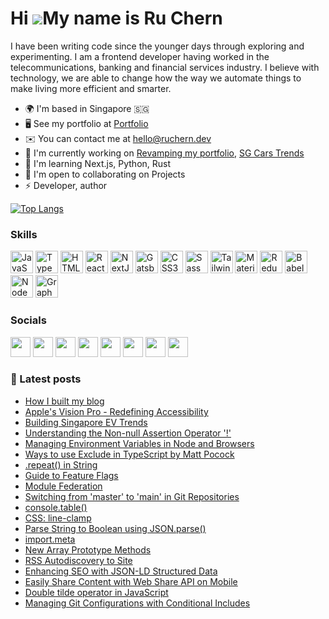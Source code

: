 Hi ![](https://user-images.githubusercontent.com/18350557/176309783-0785949b-9127-417c-8b55-ab5a4333674e.gif)My name is Ru Chern
================================================================================================================================

I have been writing code since the younger days through exploring and experimenting. I am a frontend developer having worked in the telecommunications, banking and financial services industry. I believe with technology, we are able to change how the way we automate things to make living more efficient and smarter.

* 🌍  I'm based in Singapore 🇸🇬
* 🖥️  See my portfolio at [Portfolio](http://ruchern.dev)
* ✉️  You can contact me at [hello@ruchern.dev](mailto:hello@ruchern.dev)
* 🚀  I'm currently working on [Revamping my portfolio](http://ruchern.dev), [SG Cars Trends](https://sgcarstrends.com)
* 🧠  I'm learning Next.js, Python, Rust
* 🤝  I'm open to collaborating on Projects
* ⚡  Developer, author

[![Top Langs](https://github-readme-stats-jade-phi-98.vercel.app/api/top-langs/?username=ruchernchong&layout=compact&theme=dark&size_weight=0.5&count_weight=0.5)](https://github.com/ruchernchong/github-readme-stats)

### Skills  

<p align="left"> <a href="https://developer.mozilla.org/en-US/docs/Web/JavaScript" target="_blank" rel="noreferrer"><img src="https://raw.githubusercontent.com/danielcranney/readme-generator/main/public/icons/skills/javascript-colored.svg" width="36" height="36" alt="JavaScript" /></a> <a href="https://www.typescriptlang.org/" target="_blank" rel="noreferrer"><img src="https://raw.githubusercontent.com/danielcranney/readme-generator/main/public/icons/skills/typescript-colored.svg" width="36" height="36" alt="TypeScript" /></a> <a href="https://developer.mozilla.org/en-US/docs/Glossary/HTML5" target="_blank" rel="noreferrer"><img src="https://raw.githubusercontent.com/danielcranney/readme-generator/main/public/icons/skills/html5-colored.svg" width="36" height="36" alt="HTML5" /></a> <a href="https://reactjs.org/" target="_blank" rel="noreferrer"><img src="https://raw.githubusercontent.com/danielcranney/readme-generator/main/public/icons/skills/react-colored.svg" width="36" height="36" alt="React" /></a> <a href="https://nextjs.org/docs" target="_blank" rel="noreferrer"><img src="https://raw.githubusercontent.com/danielcranney/readme-generator/main/public/icons/skills/nextjs-colored.svg" width="36" height="36" alt="NextJs" /></a> <a href="https://www.gatsbyjs.com/" target="_blank" rel="noreferrer"><img src="https://raw.githubusercontent.com/danielcranney/readme-generator/main/public/icons/skills/gatsby-colored.svg" width="36" height="36" alt="Gatsby" /></a> <a href="https://www.w3.org/TR/CSS/#css" target="_blank" rel="noreferrer"><img src="https://raw.githubusercontent.com/danielcranney/readme-generator/main/public/icons/skills/css3-colored.svg" width="36" height="36" alt="CSS3" /></a> <a href="https://sass-lang.com/" target="_blank" rel="noreferrer"><img src="https://raw.githubusercontent.com/danielcranney/readme-generator/main/public/icons/skills/sass-colored.svg" width="36" height="36" alt="Sass" /></a> <a href="https://tailwindcss.com/" target="_blank" rel="noreferrer"><img src="https://raw.githubusercontent.com/danielcranney/readme-generator/main/public/icons/skills/tailwindcss-colored.svg" width="36" height="36" alt="TailwindCSS" /></a> <a href="https://mui.com/" target="_blank" rel="noreferrer"><img src="https://raw.githubusercontent.com/danielcranney/readme-generator/main/public/icons/skills/materialui-colored.svg" width="36" height="36" alt="Material UI" /></a> <a href="https://redux.js.org/" target="_blank" rel="noreferrer"><img src="https://raw.githubusercontent.com/danielcranney/readme-generator/main/public/icons/skills/redux-colored.svg" width="36" height="36" alt="Redux" /></a> <a href="https://babeljs.io/" target="_blank" rel="noreferrer"><img src="https://raw.githubusercontent.com/danielcranney/readme-generator/main/public/icons/skills/babel-colored.svg" width="36" height="36" alt="Babel" /></a> <a href="https://nodejs.org/en/" target="_blank" rel="noreferrer"><img src="https://raw.githubusercontent.com/danielcranney/readme-generator/main/public/icons/skills/nodejs-colored.svg" width="36" height="36" alt="NodeJS" /></a> <a href="https://graphql.org/" target="_blank" rel="noreferrer"><img src="https://raw.githubusercontent.com/danielcranney/readme-generator/main/public/icons/skills/graphql-colored.svg" width="36" height="36" alt="GraphQL" /></a> </p> 

### Socials

<p align="left"> <a href="https://www.dev.to/ruchernchong" target="_blank" rel="noreferrer"><img src="https://raw.githubusercontent.com/danielcranney/readme-generator/main/public/icons/socials/devdotto.svg" width="32" height="32" /></a> <a href="https://www.github.com/ruchernchong" target="_blank" rel="noreferrer"><img src="https://raw.githubusercontent.com/danielcranney/readme-generator/main/public/icons/socials/github.svg" width="32" height="32" /></a> <a href="https://ruchernchong.hashnode.dev" target="_blank" rel="noreferrer"><img src="https://raw.githubusercontent.com/danielcranney/readme-generator/main/public/icons/socials/hashnode.svg" width="32" height="32" /></a> <a href="https://www.linkedin.com/in/ruchernchong" target="_blank" rel="noreferrer"><img src="https://raw.githubusercontent.com/danielcranney/readme-generator/main/public/icons/socials/linkedin.svg" width="32" height="32" /></a> <a href="http://www.medium.com/ruchernchong" target="_blank" rel="noreferrer"><img src="https://raw.githubusercontent.com/danielcranney/readme-generator/main/public/icons/socials/medium.svg" width="32" height="32" /></a> <a href="https://www.stackoverflow.com/users/4031163/ru-chern-chong" target="_blank" rel="noreferrer"><img src="https://raw.githubusercontent.com/danielcranney/readme-generator/main/public/icons/socials/stackoverflow.svg" width="32" height="32" /></a> <a href="https://ruchern.dev/feed.xml" target="_blank" rel="noreferrer"><img src="https://raw.githubusercontent.com/danielcranney/readme-generator/main/public/icons/socials/rss.svg" width="32" height="32" /></a> <a href="https://www.twitter.com/ruchernchong" target="_blank" rel="noreferrer"><img src="https://raw.githubusercontent.com/danielcranney/readme-generator/main/public/icons/socials/twitter.svg" width="32" height="32" /></a></p>

### 📝 Latest posts
<!-- BLOG-POST-LIST:START -->
- [How I built my blog](https://ruchern.dev/posts/how-i-built-my-blog)
- [Apple&#39;s Vision Pro - Redefining Accessibility](https://ruchern.dev/posts/apples-vision-pro-redefining-accessibility)
- [Building Singapore EV Trends](https://ruchern.dev/posts/building-singapore-ev-trends)
- [Understanding the Non-null Assertion Operator &#39;!&#39;](https://ruchern.dev/posts/understanding-non-null-assertion-operator)
- [Managing Environment Variables in Node and Browsers](https://ruchern.dev/posts/managing-environment-variables-in-node-and-browsers)
- [Ways to use Exclude in TypeScript by Matt Pocock](https://ruchern.dev/notes/ways-to-use-exclude-in-typescript)
- [.repeat&lpar;&rpar; in String](https://ruchern.dev/notes/repeat-in-string)
- [Guide to Feature Flags](https://ruchern.dev/posts/guide-to-feature-flags)
- [Module Federation](https://ruchern.dev/notes/module-federation)
- [Switching from &#39;master&#39; to &#39;main&#39; in Git Repositories](https://ruchern.dev/posts/switching-from-master-to-main-in-git-repositories)
- [console.table&lpar;&rpar;](https://ruchern.dev/notes/console-table)
- [CSS: line-clamp](https://ruchern.dev/notes/css-line-clamp)
- [Parse String to Boolean using JSON.parse&lpar;&rpar;](https://ruchern.dev/notes/parse-string-to-boolean-using-json-parse)
- [import.meta](https://ruchern.dev/notes/import-meta)
- [New Array Prototype Methods](https://ruchern.dev/notes/new-array-prototype-methods)
- [RSS Autodiscovery to Site](https://ruchern.dev/notes/rss-autodiscovery-to-site)
- [Enhancing SEO with JSON-LD Structured Data](https://ruchern.dev/posts/enhancing-seo-with-json-ld-structured-data)
- [Easily Share Content with Web Share API on Mobile](https://ruchern.dev/posts/easily-share-content-with-web-share-api-on-mobile)
- [Double tilde operator in JavaScript](https://ruchern.dev/notes/double-tilde-operator-in-javascript)
- [Managing Git Configurations with Conditional Includes](https://ruchern.dev/posts/managing-git-configurations-with-conditional-includes)
<!-- BLOG-POST-LIST:END -->
